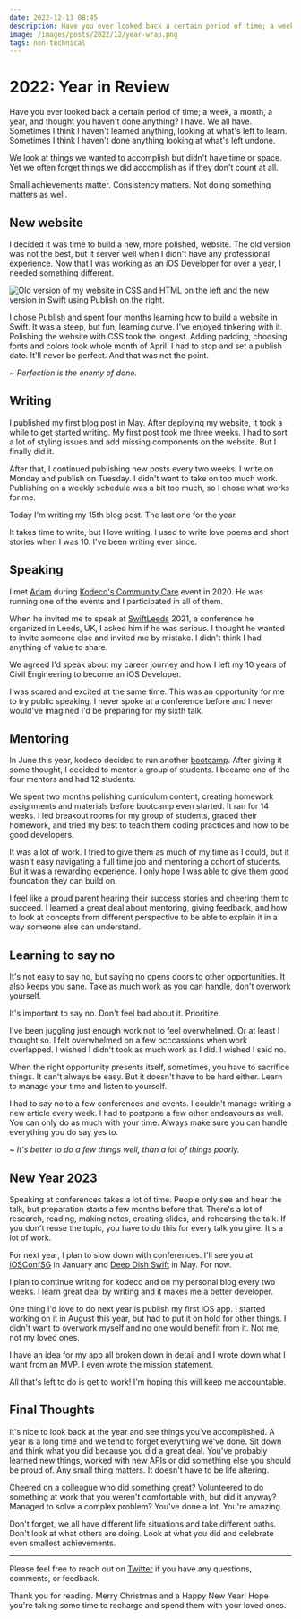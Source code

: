 ```yaml
---
date: 2022-12-13 08:45
description: Have you ever looked back a certain period of time; a week, a month, a year, and thought you haven't done anything? I have. We all have. Sometimes I think I haven't learned anything, looking at what's left to learn. Sometimes I think I haven't done anything looking at what's left undone.
image: /images/posts/2022/12/year-wrap.png
tags: non-technical
---
```


# 2022: Year in Review

Have you ever looked back a certain period of time; a week, a month, a year, and thought you haven't done anything? I have. We all have. Sometimes I think I haven't learned anything, looking at what's left to learn. Sometimes I think I haven't done anything looking at what's left undone.

We look at things we wanted to accomplish but didn't have time or space. Yet we often forget things we did accomplish as if they don't count at all.

Small achievements matter. Consistency matters. Not doing something matters as well.

## New website

I decided it was time to build a new, more polished, website. The old version was not the best, but it server well when I didn't have any professional experience. Now that I was working as an iOS Developer for over a year, I needed something different.

![Old version of my website in CSS and HTML on the left and the new version in Swift using Publish on the right.](https://www.danijelavrzan.com/images/posts/2022/12/year-wrap1.png "Old version of my website in CSS and HTML on the left and the new version in Swift using Publish on the right.")

I chose [Publish](https://github.com/JohnSundell/Publish) and spent four months learning how to build a website in Swift. It was a steep, but fun, learning curve. I've enjoyed tinkering with it. Polishing the website with CSS took the longest. Adding padding, choosing fonts and colors took whole month of April. I had to stop and set a publish date. It'll never be perfect. And that was not the point. 

~ *Perfection is the enemy of done.*

## Writing

I published my first blog post in May. After deploying my website, it took a while to get started writing. My first post took me three weeks. I had to sort a lot of styling issues and add missing components on the website. But I finally did it.

After that, I continued publishing new posts every two weeks. I write on Monday and publish on Tuesday.  I didn't want to take on too much work. Publishing on a weekly schedule was a bit too much, so I chose what works for me.

Today I'm writing my 15th blog post. The last one for the year. 

It takes time to write, but I love writing. I used to write love poems and short stories when I was 10. I've been writing ever since.

## Speaking

I met [Adam](https://twitter.com/Adam9Rush) during [Kodeco's Community Care](https://www.kodeco.com/10418006-introducing-rw-community-care) event in 2020. He was running one of the events and I participated in all of them. 

When he invited me to speak at [SwiftLeeds](https://swiftleeds.co.uk) 2021, a conference he organized in Leeds, UK, I asked him if he was serious. I thought he wanted to invite someone else and invited me by mistake. I didn't think I had anything of value to share. 

We agreed I'd speak about my career journey and how I left my 10 years of Civil Engineering to become an iOS Developer. 

I was scared and excited at the same time. This was an opportunity for me to try public speaking. I never spoke at a conference before and I never would've imagined I'd be preparing for my sixth talk. 

## Mentoring

In June this year, kodeco decided to run another [bootcamp](https://store.kodeco.com/bootcamp). After giving it some thought, I decided to mentor a group of students. I became one of the four mentors and had 12 students.

We spent two months polishing curriculum content, creating homework assignments and materials before bootcamp even started. It ran for 14 weeks. I led breakout rooms for my group of students, graded their homework, and tried my best to teach them coding practices and how to be good developers. 

It was a lot of work. I tried to give them as much of my time as I could, but it wasn't easy navigating a full time job and mentoring a cohort of students. But it was a rewarding experience. I only hope I was able to give them good foundation they can build on. 

I feel like a proud parent hearing their success stories and cheering them to succeed. I learned a great deal about mentoring, giving feedback, and how to look at concepts from different perspective to be able to explain it in a way someone else can understand.

## Learning to say no

It's not easy to say no, but saying no opens doors to other opportunities. It also keeps you sane. Take as much work as you can handle, don't overwork yourself. 

It's important to say no. Don't feel bad about it. Prioritize.

I've been juggling just enough work not to feel overwhelmed. Or at least I thought so. I felt overwhelmed on a few occcassions when work overlapped. I wished I didn't took as much work as I did. I wished I said no. 

When the right opportunity presents itself, sometimes, you have to sacrifice things. It can't always be easy. But it doesn't have to be hard either. Learn to manage your time and listen to yourself.

I had to say no to a few conferences and events. I couldn't manage writing a new article every week. I had to postpone a few other endeavours as well. You can only do as much with your time. Always make sure you can handle everything you do say yes to. 

~ *It's better to do a few things well, than a lot of things poorly.*

## New Year 2023

Speaking at conferences takes a lot of time. People only see and hear the talk, but preparation starts a few months before that. There's a lot of research, reading, making notes, creating slides, and rehearsing the talk. If you don't reuse the topic, you have to do this for every talk you give. It's a lot of work.

For next year, I plan to slow down with conferences. I'll see you at [iOSConfSG](https://iosconf.sg) in January and [Deep Dish Swift](https://deepdishswift.com) in May. For now.

I plan to continue writing for kodeco and on my personal blog every two weeks. I learn great deal by writing and it makes me a better developer. 

One thing I'd love to do next year is publish my first iOS app. I started working on it in August this year, but had to put it on hold for other things. I didn't want to overwork myself and no one would benefit from it. Not me, not my loved ones.

I have an idea for my app all broken down in detail and I wrote down what I want from an MVP. I even wrote the mission statement.

All that's left to do is get to work! I'm hoping this will keep me accountable.

## Final Thoughts

It's nice to look back at the year and see things you've accomplished. A year is a long time and we tend to forget everything we've done. Sit down and think what you did because you did a great deal. You've probably learned new things, worked with new APIs or did something else you should be proud of. Any small thing matters. It doesn't have to be life altering. 

Cheered on a colleague who did something great? Volunteered to do something at work that you weren't comfortable with, but did it anyway? Managed to solve a complex problem? You've done a lot. You're amazing.

Don't forget, we all have different life situations and take different paths. Don't look at what others are doing. Look at what you did and celebrate even smallest achievements. 

***

Please feel free to reach out on [Twitter](https://twitter.com/dvrzan) if you have any questions, comments, or feedback.

Thank you for reading. Merry Christmas and a Happy New Year! Hope you're taking some time to recharge and spend them with your loved ones.

